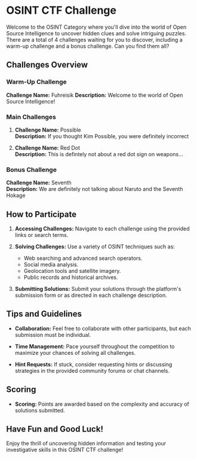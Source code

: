 # OSINT CTF Challenge

Welcome to the OSINT Category where you'll dive into the world of Open Source Intelligence to uncover hidden clues and solve intriguing puzzles. 
There are a total of 4 challenges waiting for you to discover, including a warm-up challenge and a bonus challenge. Can you find them all?

## Challenges Overview

### Warm-Up Challenge

**Challenge Name:** Fuhreisik 
**Description:** Welcome to the world of Open Source Intelligence!

### Main Challenges

1. **Challenge Name:** Possible  
   **Description:** If you thought Kim Possible, you were definitely incorrect

2. **Challenge Name:** Red Dot  
   **Description:** This is defintely not about a red dot sign on weapons...

### Bonus Challenge

**Challenge Name:** Seventh  
**Description:** We are definitely not talking about Naruto and the Seventh Hokage

## How to Participate

1. **Accessing Challenges:** Navigate to each challenge using the provided links or search terms.
   
2. **Solving Challenges:** Use a variety of OSINT techniques such as:
   - Web searching and advanced search operators.
   - Social media analysis.
   - Geolocation tools and satellite imagery.
   - Public records and historical archives.

3. **Submitting Solutions:** Submit your solutions through the platform's submission form or as directed in each challenge description.

## Tips and Guidelines

- **Collaboration:** Feel free to collaborate with other participants, but each submission must be individual.
  
- **Time Management:** Pace yourself throughout the competition to maximize your chances of solving all challenges.

- **Hint Requests:** If stuck, consider requesting hints or discussing strategies in the provided community forums or chat channels.

## Scoring

- **Scoring:** Points are awarded based on the complexity and accuracy of solutions submitted.

## Have Fun and Good Luck!

Enjoy the thrill of uncovering hidden information and testing your investigative skills in this OSINT CTF challenge!

